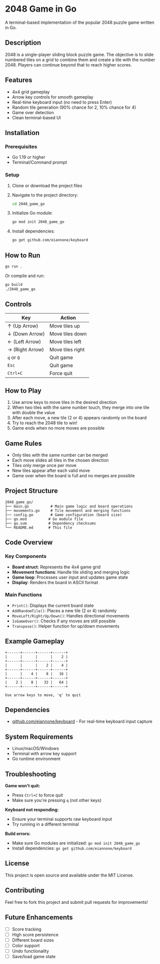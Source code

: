 # 2048 Game in Go

A terminal-based implementation of the popular 2048 puzzle game written in Go.

## Description

2048 is a single-player sliding block puzzle game. The objective is to slide numbered tiles on a grid to combine them and create a tile with the number 2048. Players can continue beyond that to reach higher scores.

## Features

- 4x4 grid gameplay
- Arrow key controls for smooth gameplay
- Real-time keyboard input (no need to press Enter)
- Random tile generation (90% chance for 2, 10% chance for 4)
- Game over detection
- Clean terminal-based UI

## Installation

### Prerequisites

- Go 1.19 or higher
- Terminal/Command prompt

### Setup

1. Clone or download the project files
2. Navigate to the project directory:

   ```bash
   cd 2048_game_go
   ```

3. Initialize Go module:

   ```bash
   go mod init 2048_game_go
   ```

4. Install dependencies:
   ```bash
   go get github.com/eiannone/keyboard
   ```

## How to Run

```bash
go run .
```

Or compile and run:

```bash
go build
./2048_game_go
```

## Controls

| Key             | Action           |
| --------------- | ---------------- |
| ↑ (Up Arrow)    | Move tiles up    |
| ↓ (Down Arrow)  | Move tiles down  |
| ← (Left Arrow)  | Move tiles left  |
| → (Right Arrow) | Move tiles right |
| `q` or `Q`      | Quit game        |
| `Esc`           | Quit game        |
| `Ctrl+C`        | Force quit       |

## How to Play

1. Use arrow keys to move tiles in the desired direction
2. When two tiles with the same number touch, they merge into one tile with double the value
3. After each move, a new tile (2 or 4) appears randomly on the board
4. Try to reach the 2048 tile to win!
5. Game ends when no more moves are possible

## Game Rules

- Only tiles with the same number can be merged
- Each move slides all tiles in the chosen direction
- Tiles only merge once per move
- New tiles appear after each valid move
- Game over when the board is full and no merges are possible

## Project Structure

```
2048_game_go/
├── main.go          # Main game logic and board operations
├── movements.go     # Tile movement and merging functions
├── config.go        # Game configuration (board size)
├── go.mod          # Go module file
├── go.sum          # Dependency checksums
└── README.md       # This file
```

## Code Overview

### Key Components

- **Board struct**: Represents the 4x4 game grid
- **Movement functions**: Handle tile sliding and merging logic
- **Game loop**: Processes user input and updates game state
- **Display**: Renders the board in ASCII format

### Main Functions

- `Print()`: Displays the current board state
- `AddRandomTile()`: Places a new tile (2 or 4) randomly
- `MoveLeft/Right/Up/Down()`: Handles directional movements
- `IsGameOver()`: Checks if any moves are still possible
- `Transpose()`: Helper function for up/down movements

## Example Gameplay

```
+------+------+------+------+
|      |      |      |    2 |
+------+------+------+------+
|      |      |    2 |    4 |
+------+------+------+------+
|      |    4 |    8 |   16 |
+------+------+------+------+
|    2 |    8 |   32 |   64 |
+------+------+------+------+

Use arrow keys to move, 'q' to quit
```

## Dependencies

- [github.com/eiannone/keyboard](https://github.com/eiannone/keyboard) - For real-time keyboard input capture

## System Requirements

- Linux/macOS/Windows
- Terminal with arrow key support
- Go runtime environment

## Troubleshooting

**Game won't quit:**

- Press `Ctrl+C` to force quit
- Make sure you're pressing `q` (not other keys)

**Keyboard not responding:**

- Ensure your terminal supports raw keyboard input
- Try running in a different terminal

**Build errors:**

- Make sure Go modules are initialized: `go mod init 2048_game_go`
- Install dependencies: `go get github.com/eiannone/keyboard`

## License

This project is open source and available under the MIT License.

## Contributing

Feel free to fork this project and submit pull requests for improvements!

## Future Enhancements

- [ ] Score tracking
- [ ] High score persistence
- [ ] Different board sizes
- [ ] Color support
- [ ] Undo functionality
- [ ] Save/load game state

